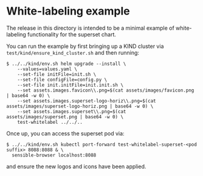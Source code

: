 # White-labeling example

The release in this directory is intended to be a minimal example of white-labeling functionality for the superset chart.

You can run the example by first bringing up a KIND cluster via `test/kind/ensure_kind_cluster.sh` and then running:

```
$ ../../kind/env.sh helm upgrade --install \
    --values=values.yaml \
    --set-file initFile=init.sh \
    --set-file configFile=config.py \
    --set-file init.initFile=init.init.sh \
    --set assets.images.favicon\\.png=$(cat assets/images/favicon.png | base64 -w 0) \
    --set assets.images.superset-logo-horiz\\.png=$(cat assets/images/superset-logo-horiz.png | base64 -w 0) \
    --set assets.images.superset\\.png=$(cat assets/images/superset.png | base64 -w 0) \
    test-whitelabel ../../..
```

Once up, you can access the superset pod via:

```
$ ../../kind/env.sh kubectl port-forward test-whitelabel-superset-<pod suffix> 8088:8088 & \
  sensible-browser localhost:8088
```

and ensure the new logos and icons have been applied.

